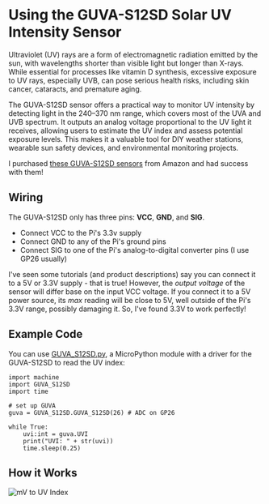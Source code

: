 # Using the GUVA-S12SD Solar UV Intensity Sensor
Ultraviolet (UV) rays are a form of electromagnetic radiation emitted by the sun, with wavelengths shorter than visible light but longer than X-rays. While essential for processes like vitamin D synthesis, excessive exposure to UV rays, especially UVB, can pose serious health risks, including skin cancer, cataracts, and premature aging. 

The GUVA-S12SD sensor offers a practical way to monitor UV intensity by detecting light in the 240–370 nm range, which covers most of the UVA and UVB spectrum. It outputs an analog voltage proportional to the UV light it receives, allowing users to estimate the UV index and assess potential exposure levels. This makes it a valuable tool for DIY weather stations, wearable sun safety devices, and environmental monitoring projects.

I purchased [these GUVA-S12SD sensors](https://a.co/d/jarZjR8) from Amazon and had success with them!

## Wiring
The GUVA-S12SD only has three pins: **VCC**, **GND**, and **SIG**. 
- Connect VCC to the Pi's 3.3v supply
- Connect GND to any of the Pi's ground pins
- Connect SIG to one of the Pi's analog-to-digital converter pins (I use GP26 usually)

I've seen some tutorials (and product descriptions) say you can connect it to a 5V or 3.3V supply - that is true! However, the *output voltage* of the sensor will differ base on the input VCC voltage. If you connect it to a 5V power source, its *max* reading will be close to 5V, well outside of the Pi's 3.3V range, possibly damaging it. So, I've found 3.3V to work perfectly!

## Example Code
You can use [GUVA_S12SD.py](./GUVA_S12SD.py), a MicroPython module with a driver for the GUVA-S12SD to read the UV index:

```
import machine
import GUVA_S12SD
import time

# set up GUVA
guva = GUVA_S12SD.GUVA_S12SD(26) # ADC on GP26

while True:
    uvi:int = guva.UVI
    print("UVI: " + str(uvi))
    time.sleep(0.25)
```

## How it Works
![mV to UV Index](https://i.imgur.com/qtNq3Wm.png)